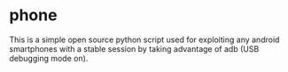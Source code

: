 # phone
This is a simple open source python script used for exploiting any android smartphones with a stable session by taking advantage of adb (USB debugging mode on).
